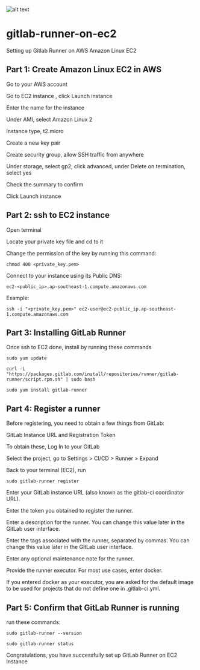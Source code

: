 ![alt text]([https://github.com/[username]/[reponame]/blob/[branch]/image.jpg?raw=true](https://github.com/braemsan/gitlab-runner-on-ec2/blob/main/GitLab%20Runner%20on%20EC2.png))


# gitlab-runner-on-ec2
Setting up Gitlab Runner on AWS Amazon Linux EC2

## Part 1: Create Amazon Linux EC2 in AWS
 Go to your AWS account
 
 Go to EC2 instance , click Launch instance
 
 Enter the name for the instance
 
 Under AMI, select Amazon Linux 2
 
 Instance type, t2.micro
 
 Create a new key pair
 
 Create security group, allow SSH traffic from anywhere
 
 Under storage, select gp2, click advanced, under Delete on termination, select yes
 
 Check the summary to confirm
 
 Click Launch instance

## Part 2: ssh to EC2 instance
 Open terminal
 
 Locate your private key file and cd to it
 
 Change the permission of the key by running this command:
 
 `chmod 400 <private_key.pem>`
 
 Connect to your instance using its Public DNS:
 
 `ec2-<public_ip>.ap-southeast-1.compute.amazonaws.com`
 
 Example:
 
 `ssh -i "<private_key.pem>" ec2-user@ec2-public_ip.ap-southeast-1.compute.amazonaws.com`
 
## Part 3: Installing GitLab Runner
 Once ssh to EC2 done, install by running these commands
 
 `sudo yum update`
 
 `curl -L "https://packages.gitlab.com/install/repositories/runner/gitlab-runner/script.rpm.sh" | sudo bash`
 
 `sudo yum install gitlab-runner`
 
## Part 4: Register a runner
 Before registering, you need to obtain a few things from GitLab:
 
 GitLab Instance URL and Registration Token
 
 To obtain these, Log In to your GitLab
 
 Select the project, go to Settings > CI/CD > Runner > Expand
 
 Back to your terminal (EC2), run
 
 `sudo gitlab-runner register`
 
 Enter your GitLab instance URL (also known as the gitlab-ci coordinator URL).
 
 Enter the token you obtained to register the runner.
 
 Enter a description for the runner. You can change this value later in the GitLab user interface.
 
 Enter the tags associated with the runner, separated by commas. You can change this value later in the GitLab user interface.
 
 Enter any optional maintenance note for the runner.
 
 Provide the runner executor. For most use cases, enter docker.
 
 If you entered docker as your executor, you are asked for the default image to be used for projects that do not define one in .gitlab-ci.yml.

## Part 5: Confirm that GitLab Runner is running
 run these commands:

`sudo gitlab-runner --version`

`sudo gitlab-runner status`
  
Congratulations, you have successfully set up GitLab Runner on EC2 Instance
